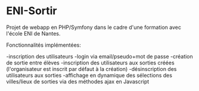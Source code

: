 # ENI-Sortir
Projet de webapp en PHP/Symfony dans le cadre d'une formation avec l'école ENI de Nantes.

Fonctionnalités implémentées:

-inscription des utilisateurs
-login via email/pseudo+mot de passe
-création de sortie entre élèves
-inscription des utilisateurs aux sorties créées (l'organisateur est inscrit par défaut à la création)
-désinscription des utilisateurs aux sorties
-affichage en dynamique des sélections des villes/lieux de sorties via des méthodes ajax en Javascript
